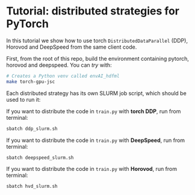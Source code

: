 # Tutorial: distributed strategies for PyTorch

In this tutorial we show how to use torch `DistributedDataParallel` (DDP), Horovod and DeepSpeed from the same client code.

First, from the root of this repo, build the environment containing
pytorch, horovod and deepspeed. You can *try* with:

```bash
# Creates a Python venv called envAI_hdfml
make torch-gpu-jsc
```

Each distributed strategy has its own SLURM job script, which
should be used to run it:

If you want to distribute the code in `train.py` with **torch DDP**, run from terminal:
  
```bash
sbatch ddp_slurm.sh
```

If you want to distribute the code in `train.py` with **DeepSpeed**, run from terminal:
  
```bash
sbatch deepspeed_slurm.sh
```

If you want to distribute the code in `train.py` with **Horovod**, run from terminal:
  
```bash
sbatch hvd_slurm.sh
```
